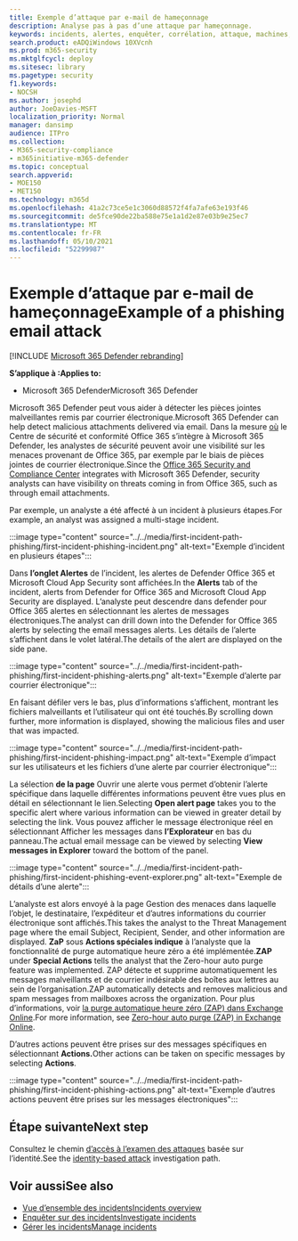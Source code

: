 ```yaml
---
title: Exemple d’attaque par e-mail de hameçonnage
description: Analyse pas à pas d’une attaque par hameçonnage.
keywords: incidents, alertes, enquêter, corrélation, attaque, machines, appareils, utilisateurs, identités, identité, boîte de réception, e-mail, 365, microsoft, m365
search.product: eADQiWindows 10XVcnh
ms.prod: m365-security
ms.mktglfcycl: deploy
ms.sitesec: library
ms.pagetype: security
f1.keywords:
- NOCSH
ms.author: josephd
author: JoeDavies-MSFT
localization_priority: Normal
manager: dansimp
audience: ITPro
ms.collection:
- M365-security-compliance
- m365initiative-m365-defender
ms.topic: conceptual
search.appverid:
- MOE150
- MET150
ms.technology: m365d
ms.openlocfilehash: 41a2c73ce5e1c3060d88572f4fa7afe63e193f46
ms.sourcegitcommit: de5fce90de22ba588e75e1a1d2e87e03b9e25ec7
ms.translationtype: MT
ms.contentlocale: fr-FR
ms.lasthandoff: 05/10/2021
ms.locfileid: "52299987"
---
```

# <a name="example-of-a-phishing-email-attack"></a><span data-ttu-id="c5be7-104">Exemple d’attaque par e-mail de hameçonnage</span><span class="sxs-lookup"><span data-stu-id="c5be7-104">Example of a phishing email attack</span></span>

[!INCLUDE [Microsoft 365 Defender rebranding](../includes/microsoft-defender.md)]

<span data-ttu-id="c5be7-105">**S’applique à :**</span><span class="sxs-lookup"><span data-stu-id="c5be7-105">**Applies to:**</span></span>
- <span data-ttu-id="c5be7-106">Microsoft 365 Defender</span><span class="sxs-lookup"><span data-stu-id="c5be7-106">Microsoft 365 Defender</span></span>

<span data-ttu-id="c5be7-107">Microsoft 365 Defender peut vous aider à détecter les pièces jointes malveillantes remis par courrier électronique.</span><span class="sxs-lookup"><span data-stu-id="c5be7-107">Microsoft 365 Defender can help detect malicious attachments delivered via email.</span></span> <span data-ttu-id="c5be7-108">Dans la mesure [où](https://protection.office.com/) le Centre de sécurité et conformité Office 365 s’intègre à Microsoft 365 Defender, les analystes de sécurité peuvent avoir une visibilité sur les menaces provenant de Office 365, par exemple par le biais de pièces jointes de courrier électronique.</span><span class="sxs-lookup"><span data-stu-id="c5be7-108">Since the [Office 365 Security and Compliance Center](https://protection.office.com/) integrates with Microsoft 365 Defender, security analysts can have visibility on threats coming in from Office 365, such as through email attachments.</span></span>

<span data-ttu-id="c5be7-109">Par exemple, un analyste a été affecté à un incident à plusieurs étapes.</span><span class="sxs-lookup"><span data-stu-id="c5be7-109">For example, an analyst was assigned a multi-stage incident.</span></span>
 
:::image type="content" source="../../media/first-incident-path-phishing/first-incident-phishing-incident.png" alt-text="Exemple d’incident en plusieurs étapes"::: 

<span data-ttu-id="c5be7-111">Dans **l’onglet Alertes** de l’incident, les alertes de Defender Office 365 et Microsoft Cloud App Security sont affichées.</span><span class="sxs-lookup"><span data-stu-id="c5be7-111">In the **Alerts** tab of the incident, alerts from Defender for Office 365 and Microsoft Cloud App Security are displayed.</span></span> <span data-ttu-id="c5be7-112">L’analyste peut descendre dans defender pour Office 365 alertes en sélectionnant les alertes de messages électroniques.</span><span class="sxs-lookup"><span data-stu-id="c5be7-112">The analyst can drill down into the Defender for Office 365 alerts by selecting the email messages alerts.</span></span> <span data-ttu-id="c5be7-113">Les détails de l’alerte s’affichent dans le volet latéral.</span><span class="sxs-lookup"><span data-stu-id="c5be7-113">The details of the alert are displayed on the side pane.</span></span>

:::image type="content" source="../../media/first-incident-path-phishing/first-incident-phishing-alerts.png" alt-text="Exemple d’alerte par courrier électronique":::
 
<span data-ttu-id="c5be7-115">En faisant défiler vers le bas, plus d’informations s’affichent, montrant les fichiers malveillants et l’utilisateur qui ont été touchés.</span><span class="sxs-lookup"><span data-stu-id="c5be7-115">By scrolling down further, more information is displayed, showing the malicious files and user that was impacted.</span></span>

:::image type="content" source="../../media/first-incident-path-phishing/first-incident-phishing-impact.png" alt-text="Exemple d’impact sur les utilisateurs et les fichiers d’une alerte par courrier électronique":::
  
<span data-ttu-id="c5be7-117">La sélection **de la page** Ouvrir une alerte vous permet d’obtenir l’alerte spécifique dans laquelle différentes informations peuvent être vues plus en détail en sélectionnant le lien.</span><span class="sxs-lookup"><span data-stu-id="c5be7-117">Selecting **Open alert page** takes you to the specific alert where various information can be viewed in greater detail by selecting the link.</span></span> <span data-ttu-id="c5be7-118">Vous pouvez afficher le message électronique réel en sélectionnant Afficher les messages dans **l’Explorateur** en bas du panneau.</span><span class="sxs-lookup"><span data-stu-id="c5be7-118">The actual email message can be viewed by selecting **View messages in Explorer** toward the bottom of the panel.</span></span>
 
:::image type="content" source="../../media/first-incident-path-phishing/first-incident-phishing-event-explorer.png" alt-text="Exemple de détails d’une alerte"::: 

<span data-ttu-id="c5be7-120">L’analyste est alors envoyé à la page Gestion des menaces dans laquelle l’objet, le destinataire, l’expéditeur et d’autres informations du courrier électronique sont affichés.</span><span class="sxs-lookup"><span data-stu-id="c5be7-120">This takes the analyst to the Threat Management page where the email Subject, Recipient, Sender, and other information are displayed.</span></span> <span data-ttu-id="c5be7-121">**ZaP** sous **Actions spéciales indique** à l’analyste que la fonctionnalité de purge automatique heure zéro a été implémentée.</span><span class="sxs-lookup"><span data-stu-id="c5be7-121">**ZAP** under **Special Actions** tells the analyst that the Zero-hour auto purge feature was implemented.</span></span> <span data-ttu-id="c5be7-122">ZAP détecte et supprime automatiquement les messages malveillants et de courrier indésirable des boîtes aux lettres au sein de l’organisation.</span><span class="sxs-lookup"><span data-stu-id="c5be7-122">ZAP automatically detects and removes malicious and spam messages from mailboxes across the organization.</span></span> <span data-ttu-id="c5be7-123">Pour plus d’informations, voir [la purge automatique heure zéro (ZAP) dans Exchange Online](../office-365-security/zero-hour-auto-purge.md).</span><span class="sxs-lookup"><span data-stu-id="c5be7-123">For more information, see [Zero-hour auto purge (ZAP) in Exchange Online](../office-365-security/zero-hour-auto-purge.md).</span></span>

<span data-ttu-id="c5be7-124">D’autres actions peuvent être prises sur des messages spécifiques en sélectionnant **Actions.**</span><span class="sxs-lookup"><span data-stu-id="c5be7-124">Other actions can be taken on specific messages by selecting **Actions**.</span></span> 
 
:::image type="content" source="../../media/first-incident-path-phishing/first-incident-phishing-actions.png" alt-text="Exemple d’autres actions peuvent être prises sur les messages électroniques"::: 

## <a name="next-step"></a><span data-ttu-id="c5be7-126">Étape suivante</span><span class="sxs-lookup"><span data-stu-id="c5be7-126">Next step</span></span>

<span data-ttu-id="c5be7-127">Consultez le chemin [d’accès à l’examen des attaques](first-incident-path-identity.md) basée sur l’identité.</span><span class="sxs-lookup"><span data-stu-id="c5be7-127">See the [identity-based attack](first-incident-path-identity.md) investigation path.</span></span>

## <a name="see-also"></a><span data-ttu-id="c5be7-128">Voir aussi</span><span class="sxs-lookup"><span data-stu-id="c5be7-128">See also</span></span>

- [<span data-ttu-id="c5be7-129">Vue d’ensemble des incidents</span><span class="sxs-lookup"><span data-stu-id="c5be7-129">Incidents overview</span></span>](incidents-overview.md)
- [<span data-ttu-id="c5be7-130">Enquêter sur des incidents</span><span class="sxs-lookup"><span data-stu-id="c5be7-130">Investigate incidents</span></span>](investigate-incidents.md)
- [<span data-ttu-id="c5be7-131">Gérer les incidents</span><span class="sxs-lookup"><span data-stu-id="c5be7-131">Manage incidents</span></span>](manage-incidents.md)
